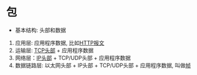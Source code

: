 # 包

- 基本结构: 头部和数据

1. 应用层: 应用程序数据,  比如[HTTP报文](http报文.md)
2. 运输层: [TCP头部](tcp报文头部结构.md) + 应用程序数据 
3. 网络层：[IP头部](ipv4数据报.md) + TCP/UDP头部 + 应用程序数据  
4. 数据链路层: 以太网头部 + IP头部 + TCP/UDP头部 + 应用程序数据, 叫做[帧](帧.md)

